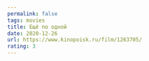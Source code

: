 ```yaml
---
permalink: false
tags: movies
title: Ещё по одной
date: 2020-12-26
url: https://www.kinopoisk.ru/film/1263705/
rating: 3
---
```


